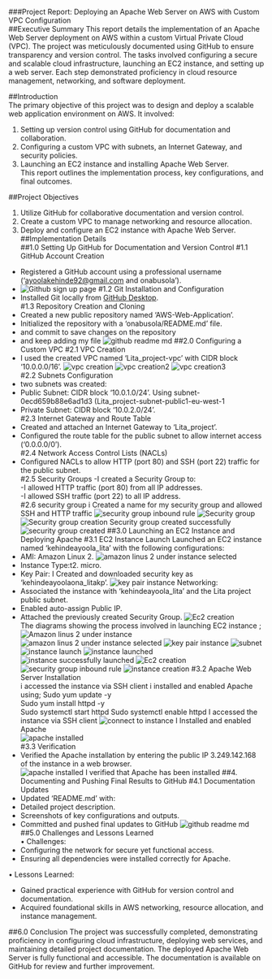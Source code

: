 ###Project Report: Deploying an Apache Web Server on AWS with Custom VPC Configuration  
##Executive Summary
This report details the implementation of an Apache Web Server deployment on AWS within a custom Virtual Private Cloud (VPC). The project was meticulously documented using GitHub to ensure transparency and version control. The tasks involved configuring a secure and scalable cloud infrastructure, launching an EC2 instance, and setting up a web server. Each step demonstrated proficiency in cloud resource management, networking, and software deployment.  

##Introduction  
The primary objective of this project was to design and deploy a scalable web application environment on AWS. It involved:  
1. Setting up version control using GitHub for documentation and collaboration.  
2. Configuring a custom VPC with subnets, an Internet Gateway, and security policies.  
3. Launching an EC2 instance and installing Apache Web Server.  
This report outlines the implementation process, key configurations, and final outcomes.  

##Project Objectives  
1. Utilize GitHub for collaborative documentation and version control.  
2. Create a custom VPC to manage networking and resource allocation.  
3. Deploy and configure an EC2 instance with Apache Web Server.
##Implementation Details  
##1.0 Setting Up GitHub for Documentation and Version Control
#1.1 GitHub Account Creation  
-	Registered a GitHub account using a professional username (‘ayoolakehinde92@gmail.com and onabusola’).
-	![Github sign up page](https://github.com/user-attachments/assets/3591864b-b89c-4fdd-a9ac-0349e4caafe9)
#1.2 Git Installation and Configuration 
- Installed Git locally from [GitHub Desktop](https://github.com/apps/desktop/).   
#1.3 Repository Creation and Cloning  
- Created a new public repository named ‘AWS-Web-Application’.  
- Initialized the repository with a ‘onabusola/README.md’ file.  
- and commit to save changes on the repository
- and keep adding my file
![github readme md](https://github.com/user-attachments/assets/b41d534a-6d3f-4c13-a911-1e814a0370b0)
##2.0 Configuring a Custom VPC
#2.1 VPC Creation 
-	I used the created VPC named ‘Lita_project-vpc’ with CIDR block ‘10.0.0.0/16’.
![vpc creation](https://github.com/user-attachments/assets/2d2604f2-e40c-4a0e-a54f-874237cb7d54)
![vpc creation2](https://github.com/user-attachments/assets/5c1be980-4b4f-4819-a2fe-c4a201ddfb12)
![vpc creation3](https://github.com/user-attachments/assets/728db19d-ff01-44c1-94e4-2c8e6a0c3caa)  
#2.2 Subnets Configuration 
-  two subnets  was created:  
-  Public Subnet: CIDR block ‘10.0.1.0/24’.  Using subnet-0ecd659b88e6ad1d3 (Lita_project-subnet-public1-eu-west-1 
- Private Subnet: CIDR block ‘10.0.2.0/24’.  
#2.3 Internet Gateway and Route Table
- Created and attached an Internet Gateway to ‘Lita_project’.  
- Configured the route table for the public subnet to allow internet access (‘0.0.0.0/0’).  
#2.4 Network Access Control Lists (NACLs)  
-	Configured NACLs to allow HTTP (port 80) and SSH (port 22) traffic for the public subnet.  
#2.5 Security Groups
-I created a Security Group to:  
-I allowed HTTP traffic (port 80) from all IP addresses.  
-I allowed SSH traffic (port 22) to all IP address.  
#2.6 security group
i Created a name for my security group and allowed SSH and HTTP traffic
![security group inbound rule](https://github.com/user-attachments/assets/6dd2272c-c4a7-4dbf-b7c0-8aa75da1cf33)
![Security group](https://github.com/user-attachments/assets/afc21fa3-feac-43d3-9da8-0d1daa7c3ac1)
![Security group creation](https://github.com/user-attachments/assets/c87b3220-c6c8-47e5-8de4-ddae18989501)
Security group created successfully
![security group created](https://github.com/user-attachments/assets/e4651457-1adf-4fa9-8e45-62fb46fcdbf4)
##3.0 Launching an EC2 Instance and Deploying Apache
#3.1 EC2 Instance Launch 
Launched an EC2 instance named ‘kehindeayoola_lita’ with the following configurations:  
  - AMI: Amazon Linux 2.
![amazon linus 2 under instance selected](https://github.com/user-attachments/assets/6711b932-522b-46d3-a561-fdfbddac970a)
- Instance Type:t2. micro.  
- Key Pair: I Created and downloaded security key as ‘kehindeayoolaona_litakp’.
![key pair  instance](https://github.com/user-attachments/assets/85ab36b7-e602-4d62-b479-179038e7cb4b) 
 Networking:
- Associated the instance with ‘kehindeayoola_lita’ and the Lita project public subnet.  
- Enabled auto-assign Public IP.  
- Attached the previously created Security Group.
![Ec2 creation](https://github.com/user-attachments/assets/0f7a10e0-7d32-4c55-b8bf-eef9e77ebb71)   
The diagrams showing the process involved in launching EC2 instance ;
![Amazon linus 2 under instance](https://github.com/user-attachments/assets/ebaaf521-98d1-4a5c-adec-838625b3785c)
![amazon linus 2 under instance selected](https://github.com/user-attachments/assets/7c94f8ee-1bea-4273-b6f2-872e5ef7b237)
![key pair  instance](https://github.com/user-attachments/assets/9d516a6d-a911-427b-b454-4688b9a52b6d)
![subnet](https://github.com/user-attachments/assets/6af18b9a-28a1-4992-baf3-c46926f0e19b)
![instance launch](https://github.com/user-attachments/assets/507e627d-3e4c-4846-ac60-c3c8ffd8fc88)
![instance launched](https://github.com/user-attachments/assets/22d03389-428e-4200-a87a-fc1c8e77a032)
![instance successfully launched](https://github.com/user-attachments/assets/0629f6c4-c9ba-4c0d-9901-e9774e0c87bd) 
![Ec2 creation](https://github.com/user-attachments/assets/8b860061-78a5-4c2e-bd92-d212ddc99b16)
![security group inbound rule](https://github.com/user-attachments/assets/b1a52c3e-d74d-47f9-a972-bd57f893e3b3)
![instance creation](https://github.com/user-attachments/assets/624dce89-e6f0-4116-874b-355d1bd5928b)
  #3.2 Apache Web Server Installation  
	i accessed the instance via SSH client
	i installed and enabled Apache using; 
  Sudo yum update -y  
  Sudo yum install httpd -y  
  Sudo systemctl start httpd
  Sudo systemctl enable httpd 
I accessed the instance via SSH client
![connect to instance](https://github.com/user-attachments/assets/e56d3794-995d-4054-9f39-34e8a400118b)
I Installed and enabled Apache  
![apache installed](https://github.com/user-attachments/assets/b85231a0-f3ff-4e8d-a323-1772898b91ad)    
#3.3 Verification 
-	Verified the Apache installation by entering the public IP  3.249.142.168 of the instance in a web browser.  
![apache installed](https://github.com/user-attachments/assets/ec33403b-0144-4ea1-adab-15a3ad7aaefb)
I verified that Apache has been installed
##4. Documenting and Pushing Final Results to GitHub 
#4.1 Documentation Updates
- Updated ‘README.md’ with:  
- Detailed project description.  
- Screenshots of key configurations and outputs.   
 - Committed and pushed final updates to GitHub
![github readme md](https://github.com/user-attachments/assets/3d6d241c-ac81-46c9-8d87-40ea5b438c79)
##5.0 Challenges and Lessons Learned  
•	Challenges:  
  - Configuring the network for secure yet functional access.  
  - Ensuring all dependencies were installed correctly for Apache.  

•	Lessons Learned:
  - Gained practical experience with GitHub for version control and documentation.  
  - Acquired foundational skills in AWS networking, resource allocation, and instance management.  

##6.0 Conclusion
The project was successfully completed, demonstrating proficiency in configuring cloud infrastructure, deploying web services, and maintaining detailed project documentation. The deployed Apache Web Server is fully functional and accessible. The documentation is available on GitHub for review and further improvement.  



